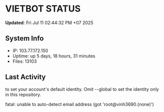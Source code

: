 # VIETBOT STATUS
**Updated**: Fri Jul 11 02:44:32 PM +07 2025

## System Info
- IP: 103.77.172.150
- Uptime: up 5 days, 18 hours, 31 minutes
- Files: 13103

## Last Activity

to set your account's default identity.
Omit --global to set the identity only in this repository.

fatal: unable to auto-detect email address (got 'root@vinh3690.(none)')
